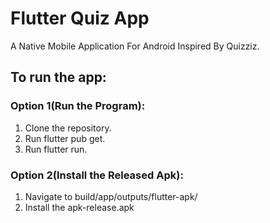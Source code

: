 # Flutter Quiz App

A Native Mobile Application For Android Inspired By Quizziz.

## To run the app:

### Option 1(Run the Program):

1. Clone the repository.
2. Run flutter pub get.
3. Run flutter run.

### Option 2(Install the Released Apk):

1. Navigate to build/app/outputs/flutter-apk/
2. Install the apk-release.apk


